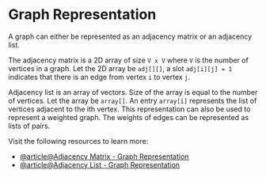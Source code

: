 # Graph Representation

A graph can either be represented as an adjacency matrix or an adjacency list.

The adjacency matrix is a 2D array of size `V x V` where `V` is the number of vertices in a graph. Let the 2D array be `adj[][]`, a slot `adj[i][j] = 1` indicates that there is an edge from vertex `i` to vertex `j`.

Adjacency list is an array of vectors. Size of the array is equal to the number of vertices. Let the array be `array[]`. An entry `array[i]` represents the list of vertices adjacent to the ith vertex. This representation can also be used to represent a weighted graph. The weights of edges can be represented as lists of pairs.

Visit the following resources to learn more:

- [@article@Adjacency Matrix - Graph Representation](https://www.programiz.com/dsa/graph-adjacency-matrix)
- [@article@Adjacency List - Graph Representation](https://www.programiz.com/dsa/graph-adjacency-list)
